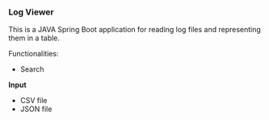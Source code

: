 ### Log Viewer

This is a JAVA Spring Boot application for reading log files and representing them in a table.

Functionalities:
- Search

**Input**

- CSV file
- JSON file

